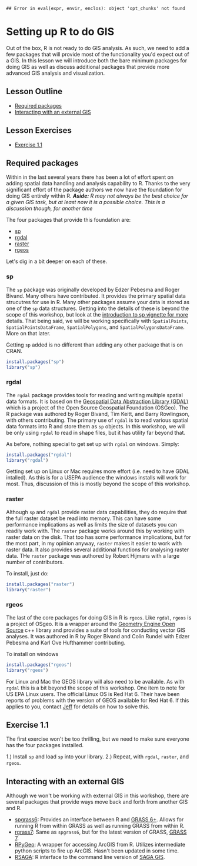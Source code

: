 
```
## Error in eval(expr, envir, enclos): object 'opt_chunks' not found
```

# Setting up R to do GIS
Out of the box, R is not ready to do GIS analysis.  As such, we need to add a few packages that will provide most of the functionality you'd expect out of a GIS.  In this lesson we will introduce both the bare minimum packages for doing GIS as well as discuss additional packages that provide more advanced GIS analysis and visualization.

## Lesson Outline
- [Required packages](#required-packages)
- [Interacting with an external GIS](#interacting-with-an-external-gis)

## Lesson Exercises
- [Exercise 1.1](#exercise-11)

## Required packages
Within in the last several years there has been a lot of effort spent on adding spatial data handling and analysis capability to R.  Thanks to the very significant effort of the package authors we now have the foundation for doing GIS entirely within R. ***Aside:*** *R may not always be the best choice for a given GIS task, but at least now it is a possible choice.  This is a discussion though, for another time*

The four packages that provide this foundation are:

- [sp](https://cran.r-project.org/web/packages/sp/index.html)
- [rgdal](https://cran.r-project.org/web/packages/rgdal/index.html)
- [raster](https://cran.r-project.org/web/packages/raster/index.html)
- [rgeos](https://cran.r-project.org/web/packages/rgeos/index.html)

Let's dig in a bit deeper on each of these.

### sp
The `sp` package was originally developed by Edzer Pebesma and Roger Bivand.  Many others have contributed.  It provides the primary spatial data strucutres for use in R.  Many other packages assume your data is stored as one of the `sp` data structures.  Getting into the details of these is beyond the scope of this workshop, but look at the [introduction to sp vignette for more](https://cran.r-project.org/web/packages/sp/vignettes/intro_sp.pdf) details.  That being said, we will be working specifically with `SpatialPoints`, `SpatialPointsDataFrame`, `SpatialPolygons`, and `SpatialPolygonsDataFrame`.  More on that later.

Getting `sp` added is no different than adding any other package that is on CRAN.


```r
install.packages("sp")
library("sp")
```

### rgdal
The `rgdal` package provides tools for reading and writing multiple spatial data formats.  It is based on the [Geospatial Data Abstraction Library (GDAL)](http://www.gdal.org/) which is a project of the Open Source Geospatial Foundation (OSGeo).  The R package was authored by Roger Bivand, Tim Keitt, and Barry Rowlingson, with others contributing.  The primary use of `rgdal` is to read various spatial data formats into R and store them as `sp` objects.  In this workshop, we will be only using `rgdal` to read in shape files, but it has utility far beyond that.  

As before, nothing special to get set up with `rgdal` on windows.  Simply:


```r
install.packages("rgdal")
library("rgdal")
```

Getting set up on Linux or Mac requires more effort (i.e. need to have GDAL intalled).  As this is for a USEPA audience the windows installs will work for most.  Thus, discussion of this is mostly beyond the scope of this workshop.  

### raster
Although `sp` and `rgdal` provide raster data capabilities, they do require that the full raster dataset be read into memory.  This can have some performance implications as well as limits the size of datasets you can readily work with.  The `raster` package works around this by working with raster data on the disk.  That too has some performance implications, but for the most part, in my opinion anyway, `raster` makes it easier to work with raster data.  It also provides several additional functions for analysing raster data.  THe `raster` package was authored by Robert Hijmans with a large number of contributors. 

To install, just do: 


```r
install.packages("raster")
library("raster")
```

### rgeos
The last of the core packages for doing GIS in R is `rgeos`.  Like `rgdal`, `rgeos` is a project of OSgeo.  It is a wrapper around the [Geometry Engine Open Source](https://trac.osgeo.org/geos/) c++ library and provides a suite of tools for conducting vector GIS analyses.  It was authored in R by Roger Bivand and Colin Rundel with Edzer Pebesma and Karl Ove Hufthammer contributing.

To install on windows


```r
install.packages("rgeos")
library("rgeos")
```

For Linux and Mac the GEOS library will also need to be available.  As with `rgdal` this is a bit beyond the scope of this workshop.  One item to note for US EPA Linux users.  The official Linux OS is Red Hat 6.  Their have been reports of problems with the version of GEOS available for Red Hat 6.  If this applies to you, contact [Jeff](mailto::hollister.jeff@epa.gov) for details on how to solve this.

## Exercise 1.1
The first exercise won't be too thrilling, but we need to make sure everyone has the four packages installed. 

1.) Install `sp` and load `sp` into your library.
2.) Repeat, with `rgdal`, `raster`, and `rgeos`.


## Interacting with an external GIS
Although we won't be working with external GIS in this workshop, there are several packages that provide ways move back and forth from another GIS and R.  

- [spgrass6](https://cran.r-project.org/web/packages/spgrass6/index.html): Provides an interface between R and [GRASS 6+](https://grass.osgeo.org/download/software/#g64x).  Allows for running R from within GRASS as well as running GRASS from within R.  
- [rgrass7](https://cran.r-project.org/web/packages/rgrass7/index.html): Same as `spgrass6`, but for the latest version of GRASS, [GRASS 7](https://grass.osgeo.org/download/software/#g70x).
- [RPyGeo](https://cran.r-project.org/web/packages/RPyGeo/index.html): A wrapper for accessing ArcGIS from R.  Utilizes intermediate python scripts to fire up ArcGIS.  Hasn't been updated in some time.
- [RSAGA](https://cran.r-project.org/web/packages/RSAGA/index.html): R interface to the command line version of [SAGA GIS](http://www.saga-gis.org/en/index.html).







